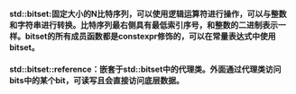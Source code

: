 #### std::bitset<N>:固定大小的N比特序列，可以使用逻辑运算符进行操作，可以与整数和字符串进行转换。比特序列最右侧具有最低索引序号，和整数的二进制表示一样。bitset的所有成员函数都是constexpr修饰的，可以在常量表达式中使用bitset。

#### std::bitset<N>::reference：嵌套于std::bitset中的代理类。外面通过代理类访问bits中的某个bit，可读写且会直接访问底层数据。


